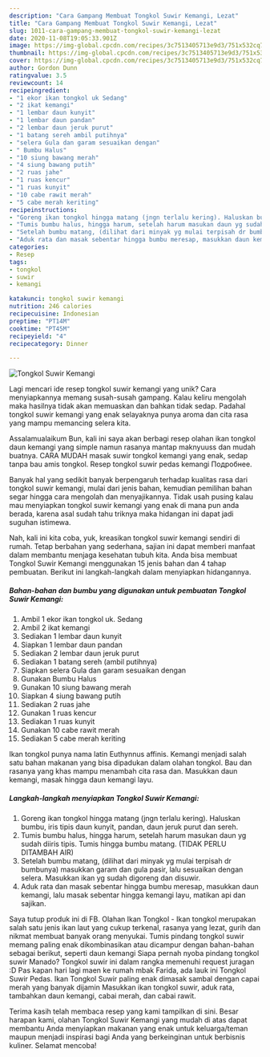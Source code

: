 ```yaml
---
description: "Cara Gampang Membuat Tongkol Suwir Kemangi, Lezat"
title: "Cara Gampang Membuat Tongkol Suwir Kemangi, Lezat"
slug: 1011-cara-gampang-membuat-tongkol-suwir-kemangi-lezat
date: 2020-11-08T19:05:33.901Z
image: https://img-global.cpcdn.com/recipes/3c7513405713e9d3/751x532cq70/tongkol-suwir-kemangi-foto-resep-utama.jpg
thumbnail: https://img-global.cpcdn.com/recipes/3c7513405713e9d3/751x532cq70/tongkol-suwir-kemangi-foto-resep-utama.jpg
cover: https://img-global.cpcdn.com/recipes/3c7513405713e9d3/751x532cq70/tongkol-suwir-kemangi-foto-resep-utama.jpg
author: Gordon Dunn
ratingvalue: 3.5
reviewcount: 14
recipeingredient:
- "1 ekor ikan tongkol uk Sedang"
- "2 ikat kemangi"
- "1 lembar daun kunyit"
- "1 lembar daun pandan"
- "2 lembar daun jeruk purut"
- "1 batang sereh ambil putihnya"
- "selera Gula dan garam sesuaikan dengan"
- " Bumbu Halus"
- "10 siung bawang merah"
- "4 siung bawang putih"
- "2 ruas jahe"
- "1 ruas kencur"
- "1 ruas kunyit"
- "10 cabe rawit merah"
- "5 cabe merah keriting"
recipeinstructions:
- "Goreng ikan tongkol hingga matang (jngn terlalu kering). Haluskan bumbu, iris tipis daun kunyit, pandan, daun jeruk purut dan sereh."
- "Tumis bumbu halus, hingga harum, setelah harum masukan daun yg sudah diiris tipis. Tumis hingga bumbu matang. (TIDAK PERLU DITAMBAH AIR)"
- "Setelah bumbu matang, (dilihat dari minyak yg mulai terpisah dr bumbunya) masukkan garam dan gula pasir, lalu sesuaikan dengan selera. Masukkan ikan yg sudah digoreng dan disuwir."
- "Aduk rata dan masak sebentar hingga bumbu meresap, masukkan daun kemangi, lalu masak sebentar hingga kemangi layu, matikan api dan sajikan."
categories:
- Resep
tags:
- tongkol
- suwir
- kemangi

katakunci: tongkol suwir kemangi 
nutrition: 246 calories
recipecuisine: Indonesian
preptime: "PT14M"
cooktime: "PT45M"
recipeyield: "4"
recipecategory: Dinner

---
```



![Tongkol Suwir Kemangi](https://img-global.cpcdn.com/recipes/3c7513405713e9d3/751x532cq70/tongkol-suwir-kemangi-foto-resep-utama.jpg)

Lagi mencari ide resep tongkol suwir kemangi yang unik? Cara menyiapkannya memang susah-susah gampang. Kalau keliru mengolah maka hasilnya tidak akan memuaskan dan bahkan tidak sedap. Padahal tongkol suwir kemangi yang enak selayaknya punya aroma dan cita rasa yang mampu memancing selera kita.

Assalamualaikum Bun, kali ini saya akan berbagi resep olahan ikan tongkol daun kemangi yang simple namun rasanya mantap maknyuuss dan mudah buatnya. CARA MUDAH masak suwir tongkol kemangi yang enak, sedap tanpa bau amis tongkol. Resep tongkol suwir pedas kemangi Подробнее.

Banyak hal yang sedikit banyak berpengaruh terhadap kualitas rasa dari tongkol suwir kemangi, mulai dari jenis bahan, kemudian pemilihan bahan segar hingga cara mengolah dan menyajikannya. Tidak usah pusing kalau mau menyiapkan tongkol suwir kemangi yang enak di mana pun anda berada, karena asal sudah tahu triknya maka hidangan ini dapat jadi suguhan istimewa.


Nah, kali ini kita coba, yuk, kreasikan tongkol suwir kemangi sendiri di rumah. Tetap berbahan yang sederhana, sajian ini dapat memberi manfaat dalam membantu menjaga kesehatan tubuh kita. Anda bisa membuat Tongkol Suwir Kemangi menggunakan 15 jenis bahan dan 4 tahap pembuatan. Berikut ini langkah-langkah dalam menyiapkan hidangannya.

<!--inarticleads1-->

##### Bahan-bahan dan bumbu yang digunakan untuk pembuatan Tongkol Suwir Kemangi:

1. Ambil 1 ekor ikan tongkol uk. Sedang
1. Ambil 2 ikat kemangi
1. Sediakan 1 lembar daun kunyit
1. Siapkan 1 lembar daun pandan
1. Sediakan 2 lembar daun jeruk purut
1. Sediakan 1 batang sereh (ambil putihnya)
1. Siapkan selera Gula dan garam sesuaikan dengan
1. Gunakan  Bumbu Halus
1. Gunakan 10 siung bawang merah
1. Siapkan 4 siung bawang putih
1. Sediakan 2 ruas jahe
1. Gunakan 1 ruas kencur
1. Sediakan 1 ruas kunyit
1. Gunakan 10 cabe rawit merah
1. Sediakan 5 cabe merah keriting


Ikan tongkol punya nama latin Euthynnus affinis. Kemangi menjadi salah satu bahan makanan yang bisa dipadukan dalam olahan tongkol. Bau dan rasanya yang khas mampu menambah cita rasa dan. Masukkan daun kemangi, masak hingga daun kemangi layu. 

<!--inarticleads2-->

##### Langkah-langkah menyiapkan Tongkol Suwir Kemangi:

1. Goreng ikan tongkol hingga matang (jngn terlalu kering). Haluskan bumbu, iris tipis daun kunyit, pandan, daun jeruk purut dan sereh.
1. Tumis bumbu halus, hingga harum, setelah harum masukan daun yg sudah diiris tipis. Tumis hingga bumbu matang. (TIDAK PERLU DITAMBAH AIR)
1. Setelah bumbu matang, (dilihat dari minyak yg mulai terpisah dr bumbunya) masukkan garam dan gula pasir, lalu sesuaikan dengan selera. Masukkan ikan yg sudah digoreng dan disuwir.
1. Aduk rata dan masak sebentar hingga bumbu meresap, masukkan daun kemangi, lalu masak sebentar hingga kemangi layu, matikan api dan sajikan.


Saya tutup produk ini di FB. Olahan Ikan Tongkol - Ikan tongkol merupakan salah satu jenis ikan laut yang cukup terkenal, rasanya yang lezat, gurih dan nikmat membuat banyak orang menyukai. Tumis pindang tongkol suwir memang paling enak dikombinasikan atau dicampur dengan bahan-bahan sebagai berikut, seperti daun kemangi Siapa pernah nyoba pindang tongkol suwir Manado? Tongkol suwir ini dalam rangka memenuhi request juragan :D Pas kapan hari lagi maen ke rumah mbak Farida, ada lauk ini Tongkol Suwir Pedas. Ikan Tongkol Suwir paling enak dimasak sambal dengan capai merah yang banyak dijamin Masukkan ikan tongkol suwir, aduk rata, tambahkan daun kemangi, cabai merah, dan cabai rawit. 

Terima kasih telah membaca resep yang kami tampilkan di sini. Besar harapan kami, olahan Tongkol Suwir Kemangi yang mudah di atas dapat membantu Anda menyiapkan makanan yang enak untuk keluarga/teman maupun menjadi inspirasi bagi Anda yang berkeinginan untuk berbisnis kuliner. Selamat mencoba!
